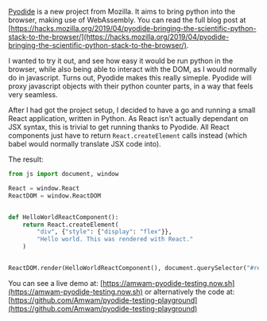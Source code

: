 [Pyodide](https://github.com/iodide-project/pyodide) is a new project from Mozilla.
It aims to bring python into the browser, making use of WebAssembly. You can read the full blog post at [https://hacks.mozilla.org/2019/04/pyodide-bringing-the-scientific-python-stack-to-the-browser/](https://hacks.mozilla.org/2019/04/pyodide-bringing-the-scientific-python-stack-to-the-browser/).

I wanted to try it out, and see how easy it would be run python in the browser, while also being able to interact with the DOM, as I would normally do in javascript. Turns out, Pyodide makes this really simeple. Pyodide will proxy javascript objects with their python counter parts, in a way that feels very seamless.

After I had got the project setup, I decided to have a go and running a small React application, written in Python.
As React isn't actually dependant on JSX syntax, this is trivial to get running thanks to Pyodide. All React components just have to return `React.createElement` calls instead (which babel would normally translate JSX code into).

The result:

```python
from js import document, window

React = window.React
ReactDOM = window.ReactDOM


def HelloWorldReactComponent():
    return React.createElement(
        "div", {"style": {"display": "flex"}},
        "Hello world. This was rendered with React."
    )


ReactDOM.render(HelloWorldReactComponent(), document.querySelector("#result"))
```

You can see a live demo at: [https://amwam-pyodide-testing.now.sh](https://amwam-pyodide-testing.now.sh) or alternatively the code at: [https://github.com/Amwam/pyodide-testing-playground](https://github.com/Amwam/pyodide-testing-playground)
